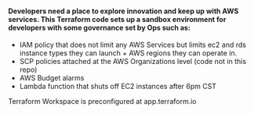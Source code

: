 #### Developers need a place to explore innovation and keep up with AWS services. This Terraform code sets up a sandbox environment for developers with some governance set by Ops such as: 
- IAM policy that does not limit any AWS Services but limits ec2 and rds instance types they can launch + AWS regions they can operate in. 
- SCP policies attached at the AWS Organizations level (code not in this repo)
- AWS Budget alarms 
- Lambda function that shuts off EC2 instances after 6pm CST 

Terraform Workspace is preconfigured at app.terraform.io 


